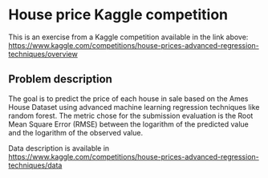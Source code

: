 # House price Kaggle competition
This is an exercise from a Kaggle competition available in the link above:
https://www.kaggle.com/competitions/house-prices-advanced-regression-techniques/overview

## Problem description
The goal is to predict the price of each house in sale based on the Ames House Dataset using advanced machine learning regression techniques like random forest. 
The metric chose for the submission evaluation is the Root Mean Square Error (RMSE) between the logarithm of the predicted value and the logarithm of the observed value. 

Data description is available in
https://www.kaggle.com/competitions/house-prices-advanced-regression-techniques/data


